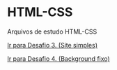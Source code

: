# HTML-CSS
 Arquivos de estudo HTML-CSS

<a href="Exercicios/Desafio03/index.html">Ir para Desafio 3. (Site simples)</a>

<a href="Exercicios/Desafio04/index.html">Ir para Desafio 4. (Background fixo)</a>